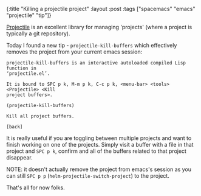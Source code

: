{:title "Killing a projectile project"
:layout :post
:tags  ["spacemacs" "emacs" "projectile" "tip"]}

[Projectile](https://github.com/bbatsov/projectile) is an excellent library for managing 'projects' (where a project is typically a git repository).

Today I found a new tip - `projectile-kill-buffers` which effectively removes the project from your current emacs session:

```man
projectile-kill-buffers is an interactive autoloaded compiled Lisp function in
‘projectile.el’.

It is bound to SPC p k, M-m p k, C-c p k, <menu-bar> <tools> <Projectile> <Kill
project buffers>.

(projectile-kill-buffers)

Kill all project buffers.

[back]

```

It is really useful if you are toggling between multiple projects and want to finish working on one of the projects. Simply visit a buffer with a file in that project and `SPC p k`, confirm and all of the buffers related to that project disappear.

NOTE: it doesn't actually remove the project from emacs's session as you can still `SPC p p` (`helm-projectile-switch-project`) to the project.

That's all for now folks.

